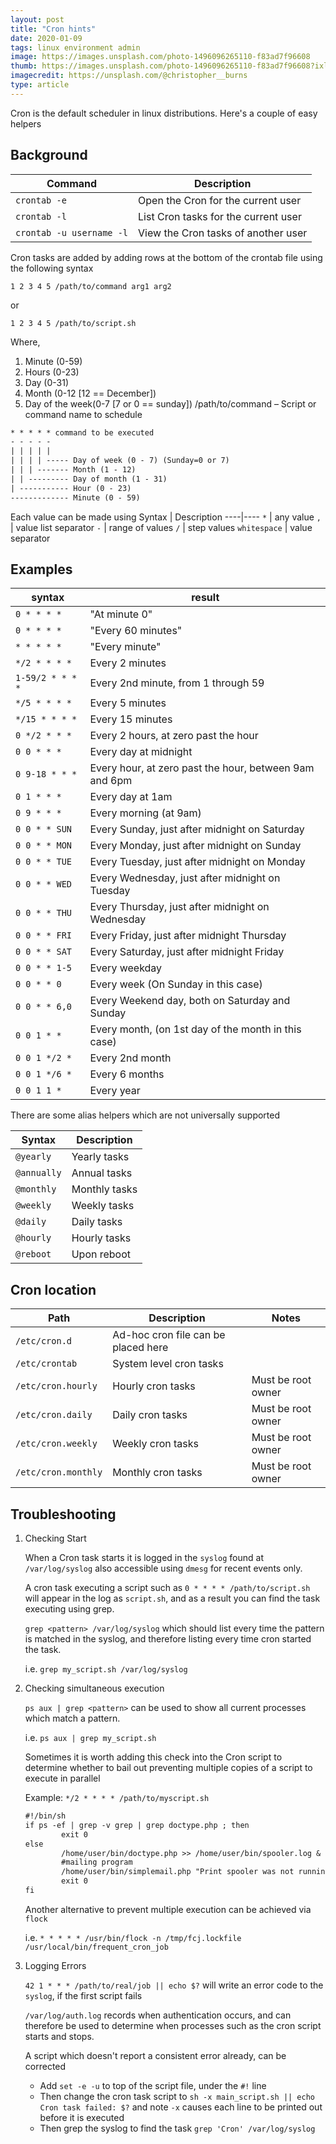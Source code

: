 ```yaml
---
layout: post
title: "Cron hints"
date: 2020-01-09
tags: linux environment admin
image: https://images.unsplash.com/photo-1496096265110-f83ad7f96608
thumb: https://images.unsplash.com/photo-1496096265110-f83ad7f96608?ixlib=rb-1.2.1&ixid=eyJhcHBfaWQiOjEyMDd9&auto=format&fit=crop&w=500&q=60
imagecredit: https://unsplash.com/@christopher__burns
type: article
---
```


Cron is the default scheduler in linux distributions.  Here's a couple of easy helpers

## Background

| Command                  | Description                          |
| ------------------------ | ------------------------------------ |
| `crontab -e`             | Open the Cron for the current user   |
| `crontab -l`             | List Cron tasks for the current user |
| `crontab -u username -l` | View the Cron tasks of another user  |

Cron tasks are added by adding rows at the bottom of the crontab file using the following syntax

`1 2 3 4 5 /path/to/command arg1 arg2`

or

`1 2 3 4 5 /path/to/script.sh`

Where,

1. Minute (0-59)
2. Hours (0-23)
3. Day (0-31)
4. Month (0-12 [12 == December])
5. Day of the week(0-7 [7 or 0 == sunday])
/path/to/command – Script or command name to schedule

```txt
* * * * * command to be executed
- - - - -
| | | | |
| | | | ----- Day of week (0 - 7) (Sunday=0 or 7)
| | | ------- Month (1 - 12)
| | --------- Day of month (1 - 31)
| ----------- Hour (0 - 23)
------------- Minute (0 - 59)
```

Each value can be made using 
Syntax | Description
----|----
`*`	| any value
`,`	| value list separator
`-`	| range of values
`/`	| step values
`whitespace` | value separator


## Examples

| syntax           | result                                                 |
| ---------------- | ------------------------------------------------------ |
| `0 * * * *`      | "At minute 0"                                          |
| `0 * * * *`      | "Every 60 minutes"                                     |
| `* * * * *`      | "Every minute"                                         |
| `*/2 * * * *`    | Every 2 minutes                                        |
| `1-59/2 * * * *` | Every 2nd minute, from 1 through 59                    |
| `*/5 * * * *`    | Every 5 minutes                                        |
| `*/15 * * * *`   | Every 15 minutes                                       |
| `0 */2 * * *`    | Every 2 hours, at zero past the hour                   |
| `0 0 * * *`      | Every day at midnight                                  |
| `0 9-18 * * *`   | Every hour, at zero past the hour, between 9am and 6pm |
| `0 1 * * *`      | Every day at 1am                                       |
| `0 9 * * *`      | Every morning (at 9am)                                 |
| `0 0 * * SUN`    | Every Sunday, just after midnight on Saturday          |
| `0 0 * * MON`    | Every Monday, just after midnight on Sunday            |
| `0 0 * * TUE`    | Every Tuesday, just after midnight on Monday           |
| `0 0 * * WED`    | Every Wednesday, just after midnight on Tuesday        |
| `0 0 * * THU`    | Every Thursday, just after midnight on Wednesday       |
| `0 0 * * FRI`    | Every Friday, just after midnight Thursday             |
| `0 0 * * SAT`    | Every Saturday, just after midnight Friday             |
| `0 0 * * 1-5`    | Every weekday                                          |
| `0 0 * * 0`      | Every week (On Sunday in this case)                    |
| `0 0 * * 6,0`    | Every Weekend day, both on Saturday and Sunday         |
| `0 0 1 * *`      | Every month, (on 1st day of the month in this case)    |
| `0 0 1 */2 *`    | Every 2nd month                                        |
| `0 0 1 */6 *`    | Every 6 months                                         |
| `0 0 1 1 *`      | Every year                                             |

There are some alias helpers which are not universally supported

| Syntax      | Description   |
| ----------- | ------------- |
| `@yearly`   | Yearly tasks  |
| `@annually` | Annual tasks  |
| `@monthly`  | Monthly tasks |
| `@weekly`   | Weekly tasks  |
| `@daily`    | Daily tasks   |
| `@hourly`   | Hourly tasks  |
| `@reboot`   | Upon reboot   |

## Cron location

| Path                | Description                         | Notes|
| ------------------- | ----------------------------------- |---|
| `/etc/cron.d`       | Ad-hoc cron file can be placed here | |
| `/etc/crontab`      | System level cron tasks             | |
| `/etc/cron.hourly`  | Hourly cron tasks                   |Must be root owner|
| `/etc/cron.daily`   | Daily cron tasks                    |Must be root owner|
| `/etc/cron.weekly`  | Weekly cron tasks                   |Must be root owner|
| `/etc/cron.monthly` | Monthly cron tasks                  |Must be root owner|

## Troubleshooting

1. Checking Start

    When a Cron task starts it is logged in the `syslog` found at `/var/log/syslog` also accessible using `dmesg` for recent events only.

    A cron task executing a script such as `0 * * * * /path/to/script.sh` will appear in the log as `script.sh`, and as a result you can find the task executing using grep.

    `grep <pattern> /var/log/syslog` which should list every time the pattern is matched in the syslog, and therefore listing every time cron started the task.

    i.e. `grep my_script.sh /var/log/syslog`

2. Checking simultaneous execution

    `ps aux | grep <pattern>` can be used to show all current processes which match a pattern. 

    i.e. `ps aux | grep my_script.sh`

    Sometimes it is worth adding this check into the Cron script to determine whether to bail out preventing multiple copies of a script to execute in parallel

    Example: `*/2 * * * * /path/to/myscript.sh`

    ```txt
    #!/bin/sh
    if ps -ef | grep -v grep | grep doctype.php ; then
            exit 0
    else
            /home/user/bin/doctype.php >> /home/user/bin/spooler.log &
            #mailing program
            /home/user/bin/simplemail.php "Print spooler was not running...  Restarted."
            exit 0
    fi
    ```

    Another alternative to prevent multiple execution can be achieved via `flock`

    i.e. `* * * * * /usr/bin/flock -n /tmp/fcj.lockfile /usr/local/bin/frequent_cron_job`

3. Logging Errors

    `42 1 * * * /path/to/real/job || echo $?` will write an error code to the `syslog`, if the first script fails

    `/var/log/auth.log` records when authentication occurs, and can therefore be used to determine when processes such as the cron script starts and stops.

    A script which doesn't report a consistent error already, can be corrected 

    - Add `set -e -u` to top of the script file, under the `#!` line
    - Then change the cron task script to `sh -x main_script.sh || echo Cron task failed: $?` and note `-x` causes each line to be printed out before it is executed
    - Then grep the syslog to find the task `grep 'Cron' /var/log/syslog`
